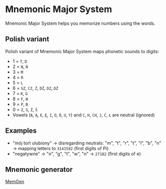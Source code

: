 # Mnemonic Major System
Mnemonic Major System helps you memorize numbers using the words.

## Polish variant
Polish variant of Mnemonic Major System maps phonetic sounds to digits:

- 1 = `T`, `D`
- 2 = `N`, `Ń`
- 3 = `M`
- 4 = `R`
- 5 = `L`
- 6 = `SZ`, `CZ`, `Ż`, `DŻ`, `DZ`, `DŹ`
- 7 = `K`, `G`
- 8 = `F`, `W`
- 9 = `P`, `B`
- 0 = `Z`, `S`, `Ź`, `Ś`
- Vowels (`A`, `Ą`, `E`, `Ę`, `I`, `O`, `Ó`, `U`, `Y`) and `C`, `H`, `CH`, `J`, `Ć`, `Ł` are neutral (ignored)

## Examples
- "mój tort ulubiony" →
  disregarding neutrals: "m", "t", "r", "t", "l", "b", "n" →
  mapping letters to `3141592` (first digits of Pi)
- "negatywne" →
  "n", "g", "t", "w", "n" →
  `27182` (first digits of e)

## Mnemonic generator
[MemGen](https://igrek51.github.io/memgen/)
